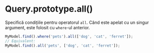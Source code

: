 # Query.prototype.all()

Specifică condițiile pentru operatorul `all`. Când este apelat cu un singur argument, este folosit cu `where`-ul anterior.

```javascript
MyModel.find().where('pets').all(['dog', 'cat', 'ferret']);
// Equivalent:
MyModel.find().all('pets', ['dog', 'cat', 'ferret']);
``` 
